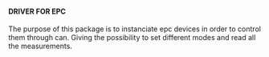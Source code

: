 #### DRIVER FOR EPC
The purpose of this package is to instanciate epc devices in order to control them through can.
Giving the possibility to set different modes and read all the measurements.
